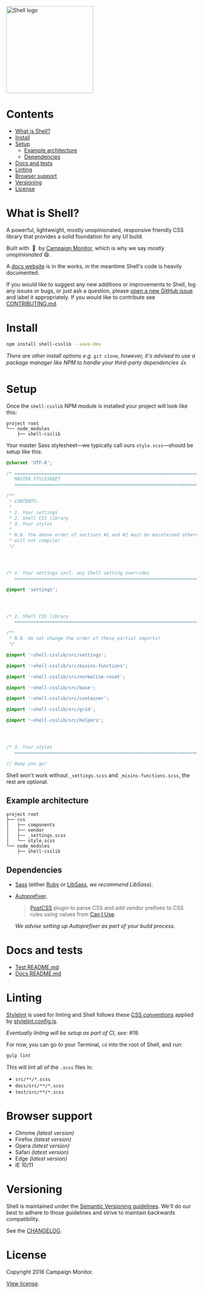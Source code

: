 <img src="logo.png" alt="Shell logo" width="230">




# Contents

- [What is Shell?](#what-is-shell)
- [Install](#install)
- [Setup](#setup)
  - [Example architecture](#example-architecture)
  - [Dependencies](#dependencies)
- [Docs and tests](#docs-and-tests)
- [Linting](#linting)
- [Browser support](#browser-support)
- [Versioning](#versioning)
- [License](#license)




# What is Shell?

A powerful, lightweight, mostly unopinionated, responsive friendly CSS library that provides a solid foundation for any UI build.

Built with &nbsp;:blue_heart:&nbsp; by [Campaign Monitor](https://www.campaignmonitor.com/), which is why we say *mostly unopinionated* :smile:.

A [docs website](http://campaignmonitor.github.io/shell/) is in the works, in
the meantime Shell's code is heavily documented.

If you would like to suggest any new additions or improvements to Shell, log
any issues or bugs, or just ask a question, please [open a new GitHub issue](https://github.com/campaignmonitor/shell/issues) and label it appropriately. If you would like to contribute see [CONTRIBUTING.md](CONTRIBUTING.md).




# Install

```sh
npm install shell-csslib --save-dev
```

*There are other install options e.g. `git clone`, however, it's advised to use a package manager like NPM to handle your third-party dependencies :+1:.*




# Setup

Once the `shell-csslib` NPM module is installed your project will look like this:

```
project root
└── node_modules
    ├── shell-csslib
```

Your master Sass stylesheet—we typically call ours `style.scss`—should be setup like this:

```scss
@charset 'UTF-8';

/* ============================================================================
   MASTER STYLESHEET
   ========================================================================= */

/**
 * CONTENTS:
 *
 * 1. Your settings
 * 2. Shell CSS library
 * 3. Your styles
 *
 * N.B. the above order of sections #1 and #2 must be maintained otherwise Sass
 * will not compile!
 */




/* 1. Your settings incl. any Shell setting overrides
   ========================================================================= */

@import 'settings';




/* 2. Shell CSS library
   ========================================================================= */

/**
 * N.B. do not change the order of these partial imports!
 */

@import '~shell-csslib/src/settings';

@import '~shell-csslib/src/mixins-functions';

@import '~shell-csslib/src/normalise-reset';

@import '~shell-csslib/src/base';

@import '~shell-csslib/src/container';

@import '~shell-csslib/src/grid';

@import '~shell-csslib/src/helpers';




/* 3. Your styles
   ========================================================================= */

// Away you go!
```

Shell won't work without `_settings.scss` and `_mixins-functions.scss`, the rest are optional.

## Example architecture

```
project root
├── css
│   ├── components
│   ├── vendor
│   ├── _settings.scss
│   └── style.scss
└── node_modules
    ├── shell-csslib
```

## Dependencies

- [Sass](http://sass-lang.com/install) (either [Ruby](http://rubyinstaller.org/) or [LibSass](http://libsass.org/), *we recommend LibSass*).
- [Autoprefixer](https://github.com/postcss/autoprefixer).

    > [PostCSS](https://github.com/postcss/postcss) plugin to parse CSS and add vendor prefixes to CSS rules using values from [Can I Use](http://caniuse.com/).

    *We advise setting up Autoprefixer as part of your build process.*




# Docs and tests

- [Test README.md](test/README.md)
- [Docs README.md](docs/README.md)




# Linting

[Stylelint](http://stylelint.io/) is used for linting and Shell follows these
[CSS conventions](https://git.campmon.com/Architecture/coding-conventions/blob/master/css/README.md) applied by [stylelint.config.js](stylelint.config.js).

*Eventually linting will be setup as part of CI, see: #19.*

For now, you can go to your Terminal, `cd` into the root of Shell, and run:

```sh
gulp lint
```

This will lint all of the `.scss` files in:

- `src/**/*.scss`
- `docs/src/**/*.scss`
- `test/src/**/*.scss`




# Browser support

- Chrome *(latest version)*
- Firefox *(latest version)*
- Opera *(latest version)*
- Safari *(latest version)*
- Edge *(latest version)*
- IE 10/11




# Versioning

Shell is maintained under the [Semantic Versioning guidelines](http://semver.org/). We'll do our best to adhere to those guidelines and strive to maintain backwards compatibility.

See the [CHANGELOG](CHANGELOG.md).




# License

Copyright 2016 Campaign Monitor.

[View license](LICENSE).
